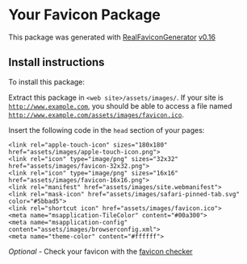 # Your Favicon Package

This package was generated with [RealFaviconGenerator](https://realfavicongenerator.net/) [v0.16](https://realfavicongenerator.net/change_log#v0.16)

## Install instructions

To install this package:

Extract this package in <code>&lt;web site&gt;/assets/images/</code>. If your site is <code>http://www.example.com</code>, you should be able to access a file named <code>http://www.example.com/assets/images/favicon.ico</code>.

Insert the following code in the `head` section of your pages:

    <link rel="apple-touch-icon" sizes="180x180" href="assets/images/apple-touch-icon.png">
    <link rel="icon" type="image/png" sizes="32x32" href="assets/images/favicon-32x32.png">
    <link rel="icon" type="image/png" sizes="16x16" href="assets/images/favicon-16x16.png">
    <link rel="manifest" href="assets/images/site.webmanifest">
    <link rel="mask-icon" href="assets/images/safari-pinned-tab.svg" color="#5bbad5">
    <link rel="shortcut icon" href="assets/images/favicon.ico">
    <meta name="msapplication-TileColor" content="#00a300">
    <meta name="msapplication-config" content="assets/images/browserconfig.xml">
    <meta name="theme-color" content="#ffffff">

*Optional* - Check your favicon with the [favicon checker](https://realfavicongenerator.net/favicon_checker)